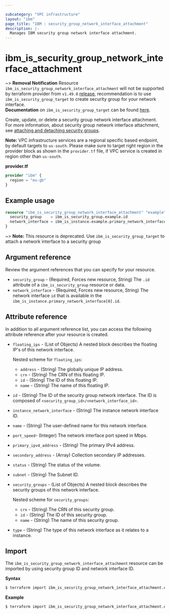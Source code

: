 ```yaml
---

subcategory: "VPC infrastructure"
layout: "ibm"
page_title: "IBM : security_group_network_interface_attachment"
description: |-
  Manages IBM security group network interface attachment.
---
```


# ibm_is_security_group_network_interface_attachment

~> **Removal Notification** Resource `ibm_is_security_group_network_interface_attachment` will not be supported by terraform provider from `v1.49.0` [release](https://github.com/IBM-Cloud/terraform-provider-ibm/releases/), recommendation is to use `ibm_is_security_group_target` to create security group for your network interface. </br>
**Documentation** on `ibm_is_security_group_target` can be found [here](https://registry.terraform.io/providers/IBM-Cloud/ibm/latest/docs/resources/is_security_group_target). 


Create, update, or delete a security group network interface attachment. For more information, about security group network interface attachment, see [attaching and detaching security groups](https://cloud.ibm.com/docs/vpc?topic=vpc-alb-integration-with-security-groups#attaching-detaching-sg-to-alb).

**Note:** 
VPC infrastructure services are a regional specific based endpoint, by default targets to `us-south`. Please make sure to target right region in the provider block as shown in the `provider.tf` file, if VPC service is created in region other than `us-south`.

**provider.tf**

```terraform
provider "ibm" {
  region = "eu-gb"
}
```

## Example usage

```terraform
resource "ibm_is_security_group_network_interface_attachment" "example" {
  security_group    = ibm_is_security_group.example.id
  network_interface = ibm_is_instance.example.primary_network_interface[0].id
}
```
~> **Note:** This resource is deprecated. Use `ibm_is_security_group_target` to attach a network interface to a security group

## Argument reference
Review the argument references that you can specify for your resource. 

- `security_group` - (Required, Forces new resource, String) The `.id` attribute of a `ibm_is_security_group` resource or data.
- `network_interface` - (Required, Forces new resource, String) The network interface `id` that is available in the `ibm_is_instance.primary_network_interface[0].id`.


## Attribute reference
In addition to all argument reference list, you can access the following attribute reference after your resource is created.

- `floating_ips` - (List of Objects) A nested block describes the floating IP's of this network interface.

  Nested scheme for `floating_ips`:
	- `address` - (String) The globally unique IP address.
	- `crn` - (String) The CRN of this floating IP.
	- `id` - (String) The ID of this floating IP.
	- `name` - (String) The name of this floating IP.
- `id` - (String) The ID of the security group network interface. The ID is composed of `<security_group_id>/<network_interface_id>`.
- `instance_network_interface` - (String) The instance network interface ID.
- `name` - (String) The user-defined name for this network interface.
- `port_speed`- (Integer) The network interface port speed in Mbps.
- `primary_ipv4_address` - (String) The primary IPv4 address.
- `secondary_address` - (Array) Collection secondary IP addresses.
- `status` - (String) The status of the volume.
- `subnet` - (String) The Subnet ID.
- `security_groups` - (List of Objects) A nested block describes the security groups of this network interface.

  Nested scheme for `security_groups`:
	- `crn` - (String) The CRN of this security group.
	- `id` - (String) The ID of this security group.
	- `name` - (String) The name of this security group.
- `type` - (String) The type of this network interface as it relates to a instance.

## Import
The `ibm_is_security_group_network_interface_attachment` resource can be imported by using security group ID and network interface ID.

**Syntax**

```sh
$ terraform import ibm_is_security_group_network_interface_attachment.example <security_group_ID>/<network_interface_ID>
```

**Example**

```sh
$ terraform import ibm_is_security_group_network_interface_attachment.example d7bec597-4726-451f-8a63-e62e6f19c32c/cea6651a-bc0a-4438-9f8a-a0770bbf3ebb
```

